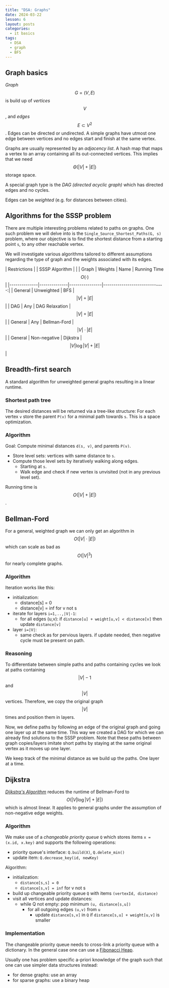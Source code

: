 ```yaml
---
title: "DSA: Graphs"
date: 2024-03-22
lesson: 6
layout: posts
categories:
  - it basics
tags:
  - DSA
  - graph
  - BFS
---
```


## Graph basics

_Graph_ $$ G=(V, E) $$ is build up of _vertices_ $$ V $$, and _edges_ $$ E \subset V^2 $$.
Edges can be directed or undirected.
A simple graphs have utmost one edge between vertices and no edges start and finish at the same vertex.

Graphs are usually represented by an _adjacency list_.
A hash map that maps a vertex to an array containing all its out-connected vertices.
This implies that we need $$ \Theta ( |V| + |E|) $$ storage space.

A special graph type is the _DAG (directed acyclic graph)_ which has directed edges and no cycles.

Edges can be _weighted_ (e.g. for distances between cities).

## Algorithms for the SSSP problem

There are multiple interesting problems related to paths on graphs.
One such problem we will delve into is the `Single_Source_Shortest_Paths(G, s)` problem, where our objective is to find the shortest distance from a starting point `s`, to any other reachable vertex.

We will investigate various algorithms tailored to different assumptions regarding the type of graph and the weights associated with its edges.

| Restrictions |              | SSSP Algorithm |                               |
| Graph        | Weights      | Name           | Running Time $$ O( \cdot ) $$ |
|--------------|--------------|----------------|------------------------------:|
| General      | Unweighted   | BFS            | $$ |V| + |E| $$               |
| DAG          | Any          | DAG Relaxation | $$ |V| + |E| $$               |
| General      | Any          | Bellman-Ford   | $$ |V| \cdot |E| $$           |
| General      | Non-negative | Dijkstra       | $$ |V| \log |V| + |E| $$      |

## Breadth-first search

A standard algorithm for unweighted general graphs resulting in a linear runtime.

### Shortest path tree

The desired distances will be returned via a tree-like structure:
For each vertex `v` store the parent `P(v)` for a minimal path towards `s`.
This is a space optimization.

### Algorithm

Goal: Compute minimal distances `d(s, v)`, and parents `P(v)`.

- Store level sets: vertices with same distance to `s`.
- Compute those level sets by iteratively walking along edges.
    - Starting at `s`.
    - Walk edge and check if new vertex is unvisited (not in any previous level set).

Running time is $$ O ( | V | + | E | ) $$ .

## Bellman-Ford

For a general, weighted graph we can only get an algorithm in $$ O (|V| \cdot |E|) $$ which can scale as bad as $$ O(|V|^3) $$ for nearly complete graphs.

### Algorithm

Iteration works like this:
- initialization:
  - distance[s] = 0
  - distance[v] = inf for v not s
- iterate for layers `i=1,..,|V|-1`:
  - for all edges (u,v): if `distance[u] + weight[u,v] < distance[v]` then update `distance[v]`
- layer `i=|V|`:
  - same check as for pervious layers. if update needed, then negative cycle must be present on path.

### Reasoning

To differentiate between simple paths and paths containing cycles we look at paths containing $$ |V|-1 $$ and $$ |V| $$ vertices.
Therefore, we copy the original graph $$ |V| $$ times and position them in layers.

Now, we define paths by following an edge of the original graph and going one layer up at the same time.
This way we created a DAG for which we can already find solutions to the SSSP problem.
Note that these paths between graph copies/layers imitate short paths by staying at the same original vertex as it moves up one layer.

We keep track of the minimal distance as we build up the paths.
One layer at a time.

## Dijkstra

[_Dijkstra's Algorithm_](https://en.wikipedia.org/wiki/Dijkstra%27s_algorithm) reduces the runtime of Bellman-Ford to $$ O (|V| \log |V| + |E|) $$ which is almost linear.
It applies to general graphs under the assumption of non-negative edge weights.

### Algorithm

We make use of a _changeable priority queue_ `Q` which stores items `x = (x.id, x.key)` and supports the following operations:
- priority queue's interface: `Q.build(X)`, `Q.delete_min()`
- update item: `Q.decrease_key(id, newKey)`

Algorithm:
- initialization:
  - `distance[s,s] = 0`
  - `distance[s,v] = inf` for v not s
- build up changeable priority queue `Q` with items `(vertexId, distance)`
- visit all vertices and update distances:
  - while Q not empty: pop minimum `(u, distance[s,u])`
    - for all outgoing edges `(u,v)` from `u`
      - update `distance[s,v]` in `Q` if `distance[s,u] + weight[u,v]` is smaller

### Implementation

The changeable priority queue needs to cross-link a priority queue with a dictionary.
In the general case one can use a [Fibonacci Heap](https://en.wikipedia.org/wiki/Fibonacci_heap).

Usually one has problem specific a-priori knowledge of the graph such that one can use simpler data structures instead:
- for dense graphs: use an array
- for sparse graphs: use a binary heap
